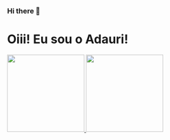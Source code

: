 ### Hi there 👋

<!--
**adauricampos/adauricampos** is a ✨ _special_ ✨ repository because its `README.md` (this file) appears on your GitHub profile.

Here are some ideas to get you started:

- 🔭 I’m currently working on ...
- 🌱 I’m currently learning ...
- 👯 I’m looking to collaborate on ...
- 🤔 I’m looking for help with ...
- 💬 Ask me about ...
- 📫 How to reach me: ...
- 😄 Pronouns: ...
- ⚡ Fun fact: ...
-->

# Oiii! Eu sou o Adauri!
 <div>
  <a href="https://github.com/adauricampos">
  <img height="180em" src="https://github-readme-stats.vercel.app/api?username=adauricampos&show_icons=true&theme=dracula&include_all_commits=true&count_private=true"/>
  <img height="180em" src="https://github-readme-stats.vercel.app/api/top-langs/?username=adauricampos&layout=compact&langs_count=7&theme=dracula"/>
    </div>
